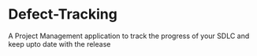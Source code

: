 # Defect-Tracking

A Project Management application to track the progress of your SDLC and keep upto date with the release
